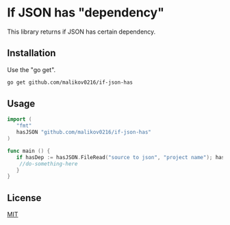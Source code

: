 # If JSON has "dependency"

This library returns if JSON has certain dependency.
## Installation

Use the "go get".

```bash
go get github.com/malikov0216/if-json-has
```

## Usage

```go
import (
   "fmt"
   hasJSON "github.com/malikov0216/if-json-has"
)

func main () {
   if hasDep := hasJSON.FileRead("source to json", "project name"); hasDep {
   	//do-something-here
   }
}
```

## License
[MIT](https://choosealicense.com/licenses/mit/)